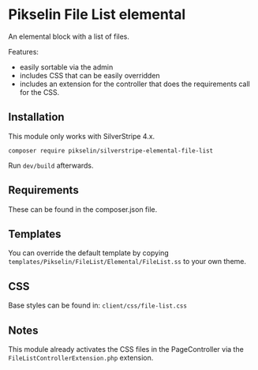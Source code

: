# Pikselin File List elemental

An elemental block with a list of files.

Features:
- easily sortable via the admin
- includes CSS that can be easily overridden
- includes an extension for the controller that does the requirements call for the CSS.

## Installation
This module only works with SilverStripe 4.x.

`composer require pikselin/silverstripe-elemental-file-list`

Run `dev/build` afterwards.

## Requirements
These can be found in the composer.json file.

## Templates
You can override the default template by copying `templates/Pikselin/FileList/Elemental/FileList.ss` to your own theme.

## CSS
Base styles can be found in:
`client/css/file-list.css`

## Notes
This module already activates the CSS files in the PageController via the `FileListControllerExtension.php` extension.
